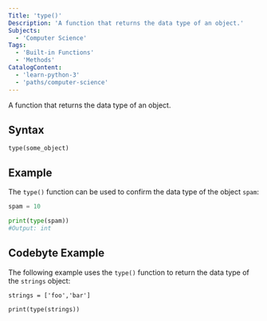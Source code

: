 ```yaml
---
Title: 'type()'
Description: 'A function that returns the data type of an object.'
Subjects:
  - 'Computer Science'
Tags:
  - 'Built-in Functions'
  - 'Methods'
CatalogContent:
  - 'learn-python-3'
  - 'paths/computer-science'
---
```


A function that returns the data type of an object.

## Syntax

```pseudo
type(some_object)
```

## Example

The `type()` function can be used to confirm the data type of the object `spam`:

```py
spam = 10

print(type(spam))
#Output: int
```

## Codebyte Example

The following example uses the `type()` function to return the data type of the `strings` object:

```codebyte/python
strings = ['foo','bar']

print(type(strings))
```
